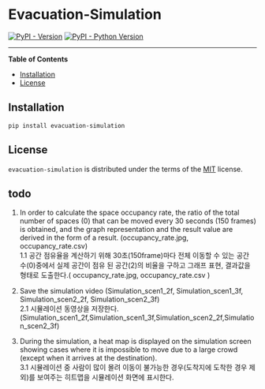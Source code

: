 # Evacuation-Simulation

[![PyPI - Version](https://img.shields.io/pypi/v/evacuation-simulation.svg)](https://pypi.org/project/evacuation-simulation)
[![PyPI - Python Version](https://img.shields.io/pypi/pyversions/evacuation-simulation.svg)](https://pypi.org/project/evacuation-simulation)

-----

**Table of Contents**

- [Installation](#installation)
- [License](#license)

## Installation

```console
pip install evacuation-simulation
```

## License

`evacuation-simulation` is distributed under the terms of the [MIT](https://spdx.org/licenses/MIT.html) license.

## todo

1. In order to calculate the space occupancy rate, the ratio of the total number of spaces (0) that can be moved every
   30 seconds (150 frames) is obtained, and the graph representation and the result value are derived in the form of a
   result. (occupancy_rate.jpg, occupancy_rate.csv)   
   1.1 공간 점유율을 계산하기 위해 30초(150frame)마다 전체 이동할 수 있는 공간 수(0)중에서 실제 공간이 점유 된 공간(2)의 비율을 구하고 그래프 표현, 결과값을 형태로 도출한다.(
   occupancy_rate.jpg, occupancy_rate.csv )

2. Save the simulation video (Simulation_scen1_2f, Simulation_scen1_3f, Simulation_scen2_2f, Simulation_scen2_3f)    
   2.1 시뮬레이션 동영상을 저장한다.(Simulation_scen1_2f,Simulation_scen1_3f,Simulation_scen2_2f,Simulation_scen2_3f)

3. During the simulation, a heat map is displayed on the simulation screen showing cases where it is impossible to move
   due to a large crowd (except when it arrives at the destination).    
   3.1 시뮬레이션 중 사람이 많이 몰려 이동이 불가능한 경우(도착지에 도착한 경우 제외)를 보여주는 히트맵을 시뮬레이션 화면에 표시한다.